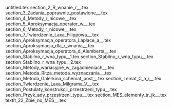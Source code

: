 untitled.tex
section_2_R_wnanie_r__.tex
section_3_Zadania_poprawnie_postawione__.tex
section_4_Metody_r_nicowe__.tex
section_5_Aproksymacja_operator_w__.tex
section_6_Metody_r_nicowe__.tex
section_7_Twierdzenie_Laxa_Filippowa__.tex
section_Aproksymacja_operatora_Laplace_a__.tex
section_Aproksymacja_dla_r_wnania__.tex
section_Aproksymacja_operatora_d_Alemberta__.tex
section_Stabilno_r_wna_typu__1.tex
section_Stabilno_r_wna_typu__.tex
section_Stabilno_r_wna_typu__2.tex
section_Metody_wariacyjne_w_zagadnieniach__.tex
section_Metoda_Ritza_metoda_wyznaczania__.tex
section_Metoda_Galerkina_schemat_post__.tex
section_Lemat_C_a_i__.tex
section_Twierdzenie_Laxa_Milgrama_V__.tex
section_Postulaty_konstrukcji_przestrzeni_typu__.tex
section_Przyk_ady_przestrzeni_typu__.tex
section_MES_elementy_tr_jk__.tex
textit_22_Zbie_no_MES__.tex
